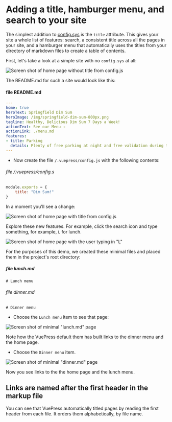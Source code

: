 # Adding a title, hamburger menu, and search to your site

The simplest addition to [config.sys](./config1.md) is the `title` attribute. 
This gives your site a whole list of features: search, a consistent title across
all the pages in your site, and a hamburger menu that automatically uses
the titles from your directory of markdown files to create a table of contents.

First, let's take a look at a simple site with no `config.sys` at all:

![Screen shot of home page without title from config.js](/assets/img/config-title-notitle.png)

The README.md for such a site would look like this:

#### file README.md
```yaml
---
home: true 
heroText: Springfield Dim Sum
heroImage: /img/springfield-dim-sum-800px.png
tagline: Healthy, Delicious Dim Sum 7 Days a Week!
actionText: See our Menu →
actionLink: ./menu.md
features:
- title: Parking
  details: Plenty of free parking at night and free validation during the busin
---
```

* Now create the file `/.vuepress/config.js` with the following contents:

###### file /.vuepress/config.s
```javascript
module.exports = {
    title: "Dim Sum!"
}
```

In a moment you'll see a change:

![Screen shot of home page with title from config.js](/assets/img/config-title.png)

Explore these new features. For example, click the search icon and type something, 
for example, `L` for lunch.

![Screen shot of home page with the user typing in "L"](/assets/img/config-title-start-search.png)

For the purposes of this demo, we created these minimal files and placed
them in the project's root directory:

##### file lunch.md

```
# Lunch menu
```

###### file dinner.md

```
# Dinner menu
```

* Choose the `Lunch menu` item to see that page:

![Screen shot of minimal "lunch.md" page](/assets/img/config-title-lunch.png)

Note how the VuePress default them has built links to the dinner menu and the home page.

* Choose the `Dinner menu` item.

![Screen shot of minimal "dinner.md" page](/assets/img/config-title-dinner.png)

Now you see links to the the home page and the lunch menu.

## Links are named after the first header in the markup file

You can see that VuePress automatically titled pages by reading the first header from each file. It orders
them alphabetically, by file name.


